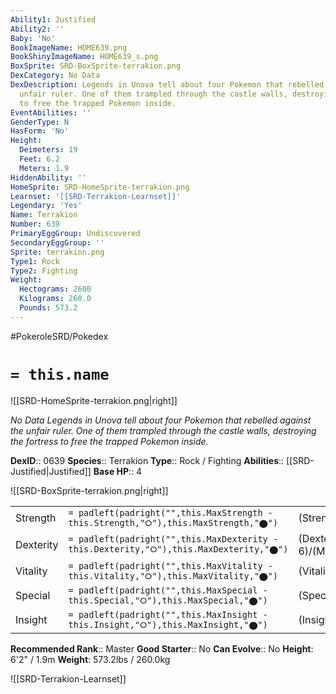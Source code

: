 ```yaml
---
Ability1: Justified
Ability2: ''
Baby: 'No'
BookImageName: HOME639.png
BookShinyImageName: HOME639_s.png
BoxSprite: SRD-BoxSprite-terrakion.png
DexCategory: No Data
DexDescription: Legends in Unova tell about four Pokemon that rebelled against the
  unfair ruler. One of them trampled through the castle walls, destroying the fortress
  to free the trapped Pokemon inside.
EventAbilities: ''
GenderType: N
HasForm: 'No'
Height:
  Deimeters: 19
  Feet: 6.2
  Meters: 1.9
HiddenAbility: ''
HomeSprite: SRD-HomeSprite-terrakion.png
Learnset: '[[SRD-Terrakion-Learnset]]'
Legendary: 'Yes'
Name: Terrakion
Number: 639
PrimaryEggGroup: Undiscovered
SecondaryEggGroup: ''
Sprite: terrakion.png
Type1: Rock
Type2: Fighting
Weight:
  Hectograms: 2600
  Kilograms: 260.0
  Pounds: 573.2
---
```


#PokeroleSRD/Pokedex

# `= this.name`

![[SRD-HomeSprite-terrakion.png|right]]

*No Data*
*Legends in Unova tell about four Pokemon that rebelled against the unfair ruler. One of them trampled through the castle walls, destroying the fortress to free the trapped Pokemon inside.*

**DexID**:: 0639
**Species**:: Terrakion
**Type**:: Rock / Fighting
**Abilities**:: [[SRD-Justified|Justified]]
**Base HP**:: 4

![[SRD-BoxSprite-terrakion.png|right]]

|           |                                                                                        |                                          |
| --------- | -------------------------------------------------------------------------------------- | ---------------------------------------- |
| Strength  | `= padleft(padright("",this.MaxStrength - this.Strength,"⭘"),this.MaxStrength,"⬤")`    | (Strength::7)/(MaxStrength::7)   |
| Dexterity | `= padleft(padright("",this.MaxDexterity - this.Dexterity,"⭘"),this.MaxDexterity,"⬤")` | (Dexterity:: 6)/(MaxDexterity::6) |
| Vitality  | `= padleft(padright("",this.MaxVitality - this.Vitality,"⭘"),this.MaxVitality,"⬤")`    | (Vitality::5)/(MaxVitality::5)   |
| Special   | `= padleft(padright("",this.MaxSpecial - this.Special,"⭘"),this.MaxSpecial,"⬤")`       | (Special::5)/(MaxSpecial::5)     |
| Insight   | `= padleft(padright("",this.MaxInsight - this.Insight,"⭘"),this.MaxInsight,"⬤")`       | (Insight::5)/(MaxInsight::5)     |

**Recommended Rank**:: Master
**Good Starter**:: No
**Can Evolve**:: No
**Height**: 6'2" / 1.9m
**Weight**: 573.2lbs / 260.0kg

![[SRD-Terrakion-Learnset]]